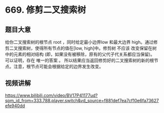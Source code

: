 # 669. 修剪二叉搜索树

## 题目大意
给你二叉搜索树的根节点 root ，同时给定最小边界low 和最大边界 high。通过修剪二叉搜索树，使得所有节点的值在[low, high]中。修剪树 不应该 改变保留在树中的元素的相对结构 (即，如果没有被移除，原有的父代子代关系都应当保留)。 可以证明，存在 唯一的答案 。
所以结果应当返回修剪好的二叉搜索树的新的根节点。注意，根节点可能会根据给定的边界发生改变。

## 视频讲解
https://www.bilibili.com/video/BV17P41177ud?spm_id_from=333.788.player.switch&vd_source=f881def7ea7cf10e6fa73627efe940dd
